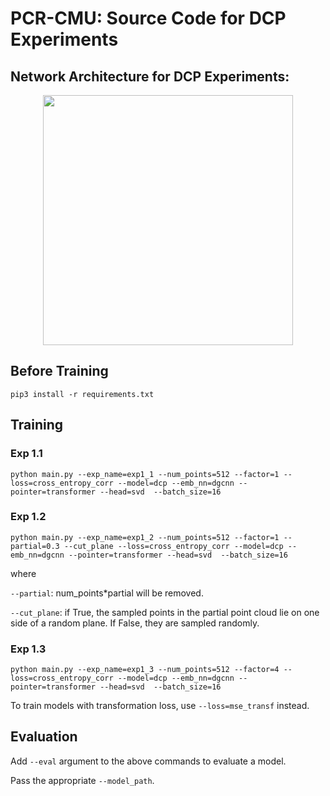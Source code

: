 # PCR-CMU: Source Code for DCP Experiments

## Network Architecture for DCP Experiments:
<p align="center">
	<img src="https://github.com/tzodge/PCR-CMU/blob/main/DCP_Code/images/DCP_arch_v2.png" height="400">
</p>

## Before Training

`pip3 install -r requirements.txt`

## Training

### Exp 1.1
`python main.py --exp_name=exp1_1 --num_points=512 --factor=1 --loss=cross_entropy_corr --model=dcp --emb_nn=dgcnn --pointer=transformer --head=svd  --batch_size=16`

### Exp 1.2

`python main.py --exp_name=exp1_2 --num_points=512 --factor=1 --partial=0.3 --cut_plane --loss=cross_entropy_corr --model=dcp --emb_nn=dgcnn --pointer=transformer --head=svd  --batch_size=16`

where 

`--partial`: num_points*partial will be removed.

`--cut_plane`: if True, the sampled points in the partial point cloud lie on one side of a random plane. If False, they are sampled randomly.

### Exp 1.3

`python main.py --exp_name=exp1_3 --num_points=512 --factor=4 --loss=cross_entropy_corr --model=dcp --emb_nn=dgcnn --pointer=transformer --head=svd  --batch_size=16`

To train models with transformation loss, use `--loss=mse_transf` instead.

## Evaluation

Add `--eval` argument to the above commands to evaluate a model.

Pass the appropriate `--model_path`.
